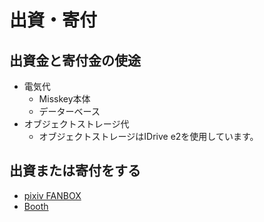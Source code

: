 # 出資・寄付

## 出資金と寄付金の使途

- 電気代
  - Misskey本体
  - データーベース
- オブジェクトストレージ代
  - オブジェクトストレージはIDrive e2を使用しています。

## 出資または寄付をする

- [pixiv FANBOX](https://misskey-art.fanbox.cc/)
- [Booth](https://hunyu.booth.pm/)
